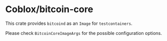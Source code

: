 # Coblox/bitcoin-core

This crate provides `bitcoind` as an `Image` for `testcontainers`.

Please check `BitcoinCoreImageArgs` for the possible configuration options.
